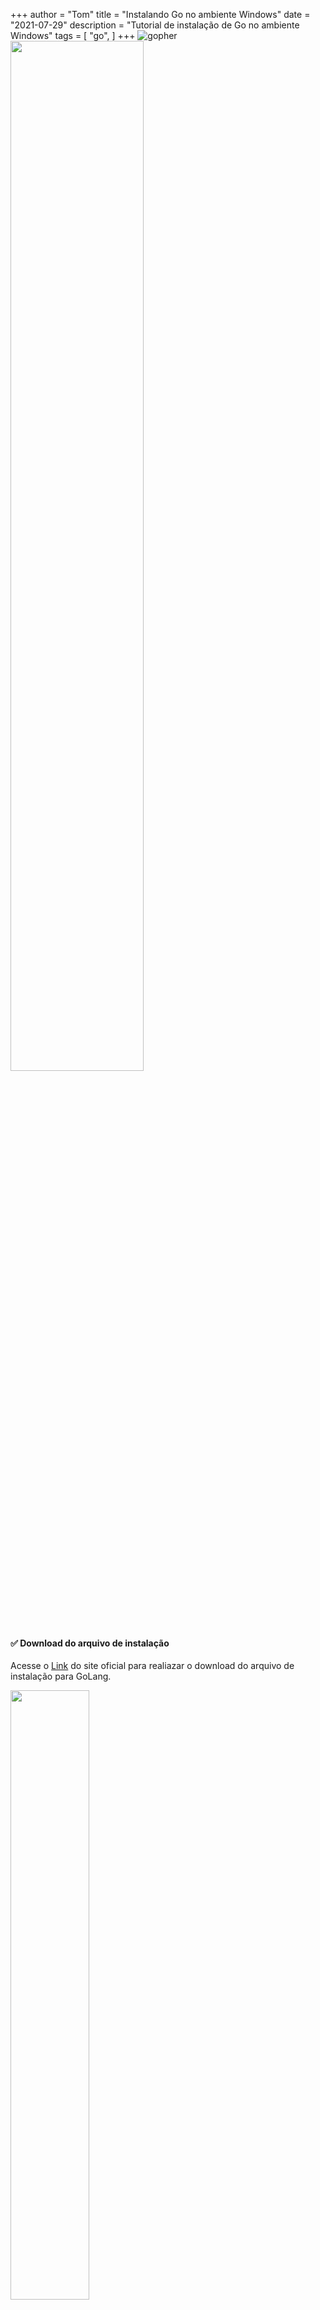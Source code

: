 +++
author = "Tom"
title = "Instalando Go no ambiente Windows"
date = "2021-07-29"
description = "Tutorial de instalação de Go no ambiente Windows"
tags = [
    "go",
]
+++
![gopher](/content/images/avatar.jpg)
<img src="/content/images/install-go/gopher_home.png" width="65%">

#### :white_check_mark: Download do arquivo de instalação

  Acesse o [Link](https://golang.org/dl/) do site oficial para realiazar o download do arquivo de instalação para GoLang.

  <img src="/content/images/download-go.png" width="50%">\
  &nbsp;


#### :white_check_mark: Executando a instalação

  Após o download estar finalizado, clique duas vezes para executar o arquivo e seguir as etapas de instalação.


  <img src="/content/images/install-go/windows/install_next.png" width="42%" align="center">   &nbsp;

  :information_source: *Tela de início para a instalação.*

  &nbsp;
  &nbsp; 
  <img src="/content/images/install-go/windows/install_accept.png" width="42%" align="center"> <br>
  :information_source: *Clique em aceitar o contrato de licença, e em seguida next.*
  &nbsp;
  &nbsp;
  <img src="/content/images/install-go/windows/install_path.png" width="42%" align="center"> <br>
  *Selecione a pasta de instalação, e em seguida next.*
  &nbsp;
  &nbsp;
  <img src="/content/images/install-go/windows/install_installer.png" width="42%" align="center"> <br>
  :information_source: *Clique em install para inicializar a instalação, e em seguida next.*
  &nbsp;
  &nbsp;

  <img src="/content/images/install-go/windows/instal_running.png" width="42%" align="center"> <br>
  :information_source: *Processo de instalação em execução.*
  &nbsp;
  &nbsp;

  <img src="/content/images/install-go/windows/install_finish.png" width="42%" align="center"> <br>
  :information_source: *Instalação realizada com sucesso, clique em finish para encerrar.*
  &nbsp;
  &nbsp;

#### Checar a versão de Go instalada :trophy:

  Acesse o Executar do Windows com as teclas de atalhos ***Win + R***, e digite ***cmd*** para abrir a linha de comando. <br>
  &nbsp;
  <img src="/content/images/install-go/windows/win_R.png" width="32%" align="center">   &nbsp;

  
    
*Na linha de comando digite **go version** para visualizar a versão de Go instalada.*
```bash
    $ go version
  ```

  <img src="/content/images/install-go/windows/version.png" width="55%" align="center"> <br>
  Visualização da versão instalada através da linha de comando.
  &nbsp;



#### :white_check_mark: Configurar variável de ambiente 

Configure a variável de ambiente para GoLang

* ##### Pasta de workspace :heavy_check_mark:

  Crie uma pasta de workspace para os projetos Go.

  <img src="/content/images/install-go/windows/create_folder_go_workspace.png" width="55%" align="center"> <br>

* ##### Gerenciador de variável de ambiente :heavy_check_mark:

  *Abra o gerenciador de variáveis de ambiente, e clique em **variáveis de ambiente**.* <br>

  <img src="/content/images/install-go/windows/set_environment.png" width="42%" align="center"> <br>


* ##### Configure o workspace :heavy_check_mark:

  Em ***GOPATH*** altere para a pasta workspace que foi criada. :file_folder:

  <img src="/content/images/install-go/windows/go_workspace_path.png" width="55%" align="center"> <br>  

  
* ##### Listar ENV de Go :heavy_check_mark:

  Acesse o Executar do Windows com as teclas de atalhos Win + R, e digite cmd para abrir a linha de comando.
  Na linha de comando digite ***go env*** para listar as variáveis de Go.  
  &nbsp;
  <img src="/content/images/install-go/windows/go_workspace_env.png" width="55%" align="center"> <br>
  *E se estudo estiver corretamente a variável **GOPATH** estará com o workspace que criamos.*
  <br>

Assim concluímos a instalação de Go no ambiente Windows! :muscle::dart:
